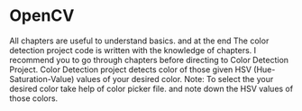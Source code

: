 # OpenCV

All chapters are useful to understand basics. and at the end The color detection project code is written with the knowledge of chapters. I recommend you to go through chapters before directing to Color Detection Project.
Color Detection project detects color of those given HSV (Hue-Saturation-Value) values of your desired color.
Note: To select the your desired color take help of color picker file. and note down the HSV values of those colors.
